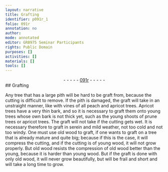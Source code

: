 ```yaml
---
layout: narrative
title: Grafting
identifier: p091r_1
folio: 091r
annotation: no
author:
mode: annotated
editor: GR8975 Seminar Participants
rights: Public Domain
purposes: []
activities: []
materials: []
tools: []
---
```


 <div class="folio" align="center">- - - - - <a href="http://gallica.bnf.fr/ark:/12148/btv1b10500001g/f187.image" target="_blank">091r</a> - - - - - </div> 
## Grafting

 
 Any tree that has a large pith will be hard to be graft from, because the cutting is difficult to remove. If the pith is damaged, the graft will take in an unstraight manner, like with vines of all peach and apricot trees. Apricot trees have a very thin bark, and so it is necessary to graft them onto young trees whose own bark is not thick yet, such as the young shoots of prune trees or apricot trees. The graft will not take if the cutting gets wet. It is necessary therefore to graft in serein and mild weather, not too cold and not too windy. One must use old wood to graft, if one wants to graft on a tree that is already mature and quite big; because if this is the case, it will compress the cutting, and if the cutting is of young wood, it will not grow properly. But old wood resists the compression of old wood better than the young, because it is harder than young wood. But if the graft is done with only old wood, it will never grow beautifully, but will be frail and short and will take a long time to grow. 
 